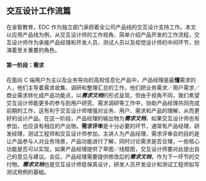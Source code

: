 ## 交互设计工作流篇

在金智教育，EDC 作为独立部门承担着全公司产品线的交互设计支持工作。本文以应用产品线为例，从交互设计师的工作视角，简单介绍产品开发的工作流程，交互设计师作为承接产品经理和开发人员、测试人员以及视觉设计师的中间环节，扮演着至关重要的角色。

#### 第一阶段：需求

在面向 C 端用户为主以及业务导向的高校信息化产品中，产品经理是最**懂**需求的人，他们主导着需求收集、调研和整理汇总的工作，他们把业务需求／用户需求／商业需求转化成产品功能点，以***需求文档***的形式呈现，但由于视角不同，我们希望交互设计师能更多的参与到用户研究、需求调研等工作中，协助产品经理共同完成前期的工作，这有利于交互设计师增强对业务、用户、需求和产品的理解，从而更好的设计产品。在这一阶段，产品经理的输出物为***需求文档***，如果交互设计师也有参加，也应该有相应的产出物。**需求评审**是十分必要的环节，通常有产品经理，研发经理，测试工程师和交互设计师参加，主讲人为产品经理，需求评审会的目的是让产品参与人对业务场景，产品功能进行了解，同时讨论需求是否合理，一些核心功能是否可以实现，如果产品经理提供了草图／线框图，交互设计师要对此提出自己的意见与建议。会后，产品经理需要提供修改后的***需求文档***，作为下一环节的交付物。***需求文档***也是交互设计师低保真设计，研发人员开发设计和测试工程师拟写测试用例的基础。
